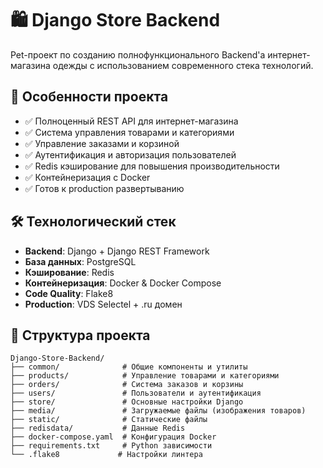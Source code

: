 # 🛍️ Django Store Backend

Pet-проект по созданию полнофункционального Backend'а интернет-магазина одежды с использованием современного стека технологий.

## 🚀 Особенности проекта

- ✅ Полноценный REST API для интернет-магазина
- ✅ Система управления товарами и категориями
- ✅ Управление заказами и корзиной
- ✅ Аутентификация и авторизация пользователей
- ✅ Redis кэширование для повышения производительности
- ✅ Контейнеризация с Docker
- ✅ Готов к production развертыванию

## 🛠 Технологический стек

- **Backend**: Django + Django REST Framework
- **База данных**: PostgreSQL
- **Кэширование**: Redis
- **Контейнеризация**: Docker & Docker Compose
- **Code Quality**: Flake8
- **Production**: VDS Selectel + .ru домен

## 📁 Структура проекта
```
Django-Store-Backend/
├── common/              # Общие компоненты и утилиты
├── products/            # Управление товарами и категориями
├── orders/              # Система заказов и корзины
├── users/               # Пользователи и аутентификация
├── store/               # Основные настройки Django
├── media/               # Загружаемые файлы (изображения товаров)
├── static/              # Статические файлы
├── redisdata/           # Данные Redis
├── docker-compose.yaml  # Конфигурация Docker
├── requirements.txt     # Python зависимости
└── .flake8             # Настройки линтера
```
